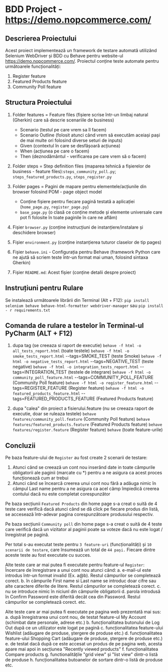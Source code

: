 # BDD Project - https://demo.nopcommerce.com/

## Descrierea Proiectului
Acest proiect implementează un framework de testare automată 
utilizând Selenium WebDriver și BDD cu Behave pentru website-ul https://demo.nopcommerce.com/. 
Proiectul conține teste automate pentru următoarele funcționalități:
1. Register feature
2. Featured Products feature
3. Community Poll feature

## Structura Proiectului
1. Folder features = Feature files (fișiere scrise într-un limbaj natural (Gherkin) care să descrie scenariile de business)
    - Scenario (testul pe care vrem sa îl facem)
    - Scenario Outline (folosit atunci când vrem să executăm aceiași pași de mai multe ori folosind diverse seturi de inputs)
    - Given (contextul în care se desfășoară acțiunea)
    - When (acțiunea pe care o facem)
    - Then (deznodământul - verificarea pe care vrem să o facem)


2. Folder steps = Step definition files (maparea tehnică a fișierelor de business - feature files):`steps_community_poll.py`;
                  `steps_featured_products.py`, `steps_register.py`

3. Folder pages = Pagini de mapare pentru elementele/acțiunile din browser folosind POM - page object model
      - Conține fișiere pentru fiecare pagină testată a aplicației (`home_page.py`, `register_page.py`)
      - `base_page.py` (o clasă ce conține metode și elemente universale care pot fi folosite în toate paginile în care ne aflăm)

4. Fișier `browser.py` (conține instrucțiuni de instanțiere/instalare și deschidere browser)

5. Fișier `environment.py` (conține instanțierea tuturor claselor de tip pages)

6. Fișier `behave.ini` - Configurația pentru Behave (framework Python care ne ajută să scriem teste într-un format mai uman, folosind sintaxa Gherkin)

7. Fișier `README.md`: Acest fișier (conține detalii despre proiect)

## Instruțiuni pentru Rulare
Se instalează următoarele librării din Terminal (Alt + F12):
`pip install selenium behave behave-html-formatter webdriver-manager` 
sau
`pip install - r requirements.txt`

## Comanda de rulare a testelor în Terminal-ul PyCharm (ALT + F12)
1. dupa tag (se creeaza si raport de executie)
`behave -f html -o all_tests_report.html` (toate testele)
`behave -f html -o smoke_tests_report.html` --tags=SMOKE_TEST (teste Smoke)
`behave -f html -o negative_tests_report.html` --tags=NEGATIVE_TEST (teste negative)
`behave -f html -o integration_tests_report.html` --tags=INTEGRATION_TEST (testele de integrare)
`behave -f html -o community_poll_feature.html` --tags=COMMUNITY_POLL_FEATURE (Community Poll feature)
`behave -f html -o register_feature.html` --tags=REGISTER_FEATURE (Register feature)
`behave -f html -o featured_products_feature.html` --tags=FEATURED_PRODUCTS_FEATURE (Featured Products feature)

2. dupa "calea" din proiect a fisierului.feature (nu se creeaza raport de executie, doar se ruleaza testele)
`behave features/community_poll.feature` (Community Poll feature)
`behave features/featured_products.feature` (Featured Products feature)
`behave features/register.feature` (Register feature)
`behave` (toate feature-urile)

## Concluzii
Pe baza feature-ului de `Register` au fost create 2 scenarii de testare:
1. Atunci când se creează un cont nou inserând date in toate câmpurile obligatorii ale paginii (marcate cu *)
   pentru a ne asigura ca acest proces funcționează cum ar trebui
2. Atunci când se încearcă creerea unui cont nou fără a adăuga nimic în câmpul Last name
   pentru a ne asigura ca acel câmp împiedică creerea contului dacă nu este completat corespunzător

Pe baza secțiunii `Featured Products` din home page s-a creat o suită de 4 teste care verifică dacă
atunci când se dă click pe fiecare produs din listă, se accesează într-adevar pagina corespunzătoare produsului respectiv.

Pe baza secțiunii `Community poll` din home page s-a creat o suită de 4 teste care verifică dacă un vizitator al paginii
poate sa voteze dacă nu este logat / înregistrat pe pagină.


Per total s-au executat teste pentru `3 feature-uri` (funcționalități) și `10 scenarii de testare`, care însumează un total de `44 pași.` 
Fiecare dintre aceste teste au fost executate cu succes.

Alte teste care ar mai putea fi executate pentru feature-ul `Register`:
Încercare de înregistrare a unui cont nou atunci când:
a. e-mail-ul este introdus într-un format invalid (Ex. a@b). Restul câmpurilor se completează corect.
b. în câmpurile First name si Last name se introduc doar cifre sau alte caractere diferite de litere. Restul câmpurilor se completează corect.
c. nu se introduce nimic în niciunl din câmpurile obligatorii
d. parola introdusă în Confirm Password este diferită decât cea din Password. Restul câmpurilor se completează corect.
etc.

Alte teste care ar mai putea fi executate pe pagina web prezentată mai sus:
a. după înregistrarea unui cont nou, de testat feature-ul My Account (schimbat date personale, adrese etc.)
b. funcționalitatea butonului de Log Out după ce un utilizator este logat pe pagină
c. funcționalitatea feature-ului Wishlist (adăugare de produse, ștergere de produse etc.)
d. funcționalitatea feature-ului Shopping Cart (adăugare de produse, ștergere de produse etc.)
e. de testat dacă după ce este accesat un produs de pe pagina web, acesta apare mai apoi in secțiunea "Recently viewed products"
f. funcționalitatea Compare products
g. functionalitățile "grid view" și "list view" dintr-o listă de produse
h. funcționalitatea butoanelor de sortare dintr-o listă de produse
etc.
